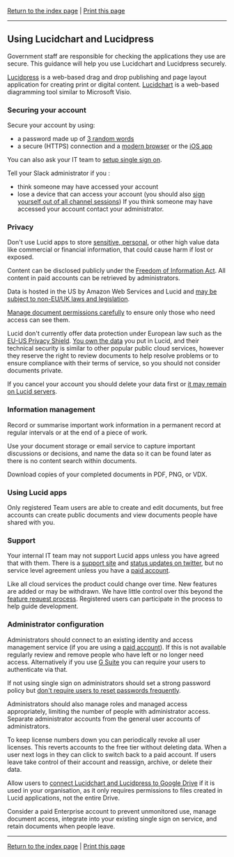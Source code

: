 [Return to the index page](/using-cloud/) | [Print this page](https://gitprint.com/alphagov/using-cloud/blob/master/help-for-end-users/Lucidchart/Using-Lucidchart-securely.md)

***

## Using Lucidchart and Lucidpress

Government staff are responsible for checking the applications they use are secure. This guidance will help you use Lucidchart and Lucidpress securely.

[Lucidpress](https://www.lucidpress.com/) is a web-based drag and drop publishing and page layout application for creating print or digital content. [Lucidchart](https://www.lucidchart.com/) is a web-based diagramming tool similar to Microsoft Visio.

### Securing your account

Secure your account by using:

* a password made up of [3 random words](https://www.ncsc.gov.uk/blog-post/three-random-words-or-thinkrandom-0)
* a secure (HTTPS) connection and a [modern browser](https://whatbrowser.org/) or the [iOS app](https://lucidchart.zendesk.com/hc/en-us/articles/207300176-iOS-10-Lucidchart-App-Quickview)

You can also ask your IT team to [setup single sign on](https://lucidchart.zendesk.com/hc/en-us/articles/207300096-Lucidchart-and-SAML).

Tell your Slack administrator if you :

* think someone may have accessed your account
* lose a device that can access your account (you should also [sign yourself out of all channel sessions](https://www.bettercloud.com/monitor/the-academy/how-to-sign-out-of-slack-on-all-devices-at-once/))
If you think someone may have accessed your account contact your administrator.

### Privacy

Don't use Lucid apps to store [sensitive, personal](https://ico.org.uk/for-organisations/guide-to-data-protection/key-definitions/), or other high value data like commercial or financial information, that could cause harm if lost or exposed.

Content can be disclosed publicly under the [Freedom of Information Act](https://ico.org.uk/for-organisations/guide-to-freedom-of-information/what-is-the-foi-act/). All content in paid accounts can be retrieved by administrators.

Data is hosted in the US by Amazon Web Services and Lucid and [may be subject to non-EU/UK laws and legislation](https://www.lucidchart.com/pages/privacy). 

[Manage document permissions carefully](https://lucidchart.zendesk.com/hc/en-us/articles/207300466-Share-Files-and-Folders) to ensure only those who need access can see them.

Lucid don't currently offer data protection under European law such as the [EU-US Privacy Shield](https://www.privacyshield.gov/welcome). [You own the data](https://www.lucidchart.com/pages/product_secure) you put in Lucid, and their technical security is similar to other popular public cloud services, however they reserve the right to review documents to help resolve problems or to ensure compliance with their terms of service, so you should not consider documents private.

If you cancel your account you should delete your data first or [it may remain on Lucid servers](https://www.lucidchart.com/pages/tos).

### Information management

Record or summarise important work information in a permanent record at regular intervals or at the end of a piece of work.

Use your document storage or email service to capture important discussions or decisions, and name the data so it can be found later as there is no content search within documents.

Download copies of your completed documents in PDF, PNG, or VDX.

### Using Lucid apps

Only registered Team users are able to create and edit documents, but free accounts can create public documents and view documents people have shared with you.

### Support

Your internal IT team may not support Lucid apps unless you have agreed that with them.  There is a [support site](https://lucidchart.zendesk.com) and [status updates on twitter](https://twitter.com/lucidchart), but no service level agreement unless you have a [paid account](https://www.lucidchart.com/users/registerLevel). 

Like all cloud services the product could change over time.  New features are added or may be withdrawn.  We have little control over this beyond the [feature request process](https://lucidchart.zendesk.com/forums/21398513-Current-Feature-Requests). Registered users can participate in the process to help guide development.

### Administrator configuration

Administrators should connect to an existing identity and access management service (if you are using a [paid account](https://www.lucidchart.com/pages/enterprise)). If this is not available regularly review and remove people who have left or no longer need access. Alternatively if you use [G Suite](https://gsuite.google.com/) you can require your users to authenticate via that.

If not using single sign on administrators should set a strong password policy but [don't require users to reset passwords frequently](https://www.ncsc.gov.uk/blog-post/your-password-expiry-policy-may-have-reached-its-expiry-date).

Administrators should also manage roles and managed access appropriately, limiting the number of people with administrator access.  Separate administrator accounts from the general user accounts of administrators.

To keep license numbers down you can periodically revoke all user licenses. This reverts accounts to the free tier without deleting data. When a user next logs in they can click to switch back to a paid account. If users leave take control of their account and reassign, archive, or delete their data.

Allow users to [connect Lucidchart and Lucidpress to Google Drive](https://lucidchart.zendesk.com/hc/en-us/articles/207300016-Lucidchart-in-Google-Drive) if it is used in your organisation, as it only requires permissions to files created in Lucid applications, not the entire Drive.

Consider a paid Enterprise account to prevent unmonitored use, manage document access, integrate into your existing single sign on service, and retain documents when people leave.

***

[Return to the index page](/using-cloud/) | [Print this page](https://gitprint.com/alphagov/using-cloud/blob/master/help-for-end-users/Lucidchart/Using-Lucidchart-securely.md)
